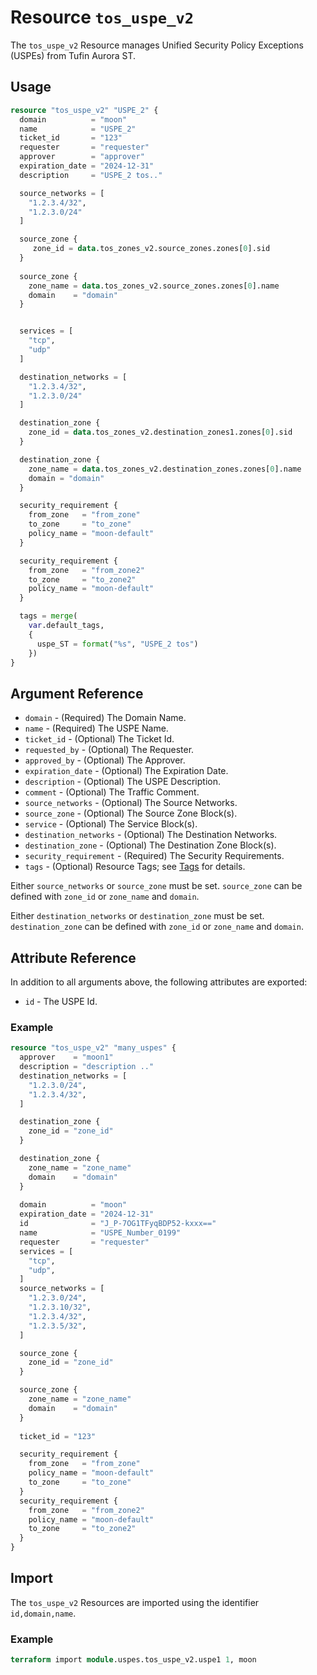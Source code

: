 # Resource `tos_uspe_v2`

The `tos_uspe_v2` Resource manages Unified Security Policy Exceptions (USPEs) from Tufin Aurora ST.

## Usage

```terraform
resource "tos_uspe_v2" "USPE_2" {
  domain          = "moon"
  name            = "USPE_2"
  ticket_id       = "123"
  requester       = "requester"
  approver        = "approver"
  expiration_date = "2024-12-31"
  description     = "USPE_2 tos.."

  source_networks = [
    "1.2.3.4/32",
    "1.2.3.0/24"
  ]

  source_zone {
     zone_id = data.tos_zones_v2.source_zones.zones[0].sid
  }
  
  source_zone {
    zone_name = data.tos_zones_v2.source_zones.zones[0].name
    domain    = "domain"
  }


  services = [
    "tcp",
    "udp"
  ]

  destination_networks = [
    "1.2.3.4/32",
    "1.2.3.0/24"
  ]

  destination_zone {
    zone_id = data.tos_zones_v2.destination_zones1.zones[0].sid
  }

  destination_zone {
    zone_name = data.tos_zones_v2.destination_zones.zones[0].name
    domain = "domain"
  }

  security_requirement {
    from_zone   = "from_zone"
    to_zone     = "to_zone"
    policy_name = "moon-default"
  }

  security_requirement {
    from_zone   = "from_zone2"
    to_zone     = "to_zone2"
    policy_name = "moon-default"
  }

  tags = merge(
    var.default_tags,
    {
      uspe_ST = format("%s", "USPE_2 tos")
    })
}
```

## Argument Reference

* `domain` - (Required) The Domain Name.
* `name` - (Required) The USPE Name.
* `ticket_id` - (Optional) The Ticket Id.
* `requested_by` - (Optional) The Requester.
* `approved_by` - (Optional) The Approver.
* `expiration_date` - (Optional) The Expiration Date.
* `description` - (Optional) The USPE Description.
* `comment` - (Optional) The Traffic Comment.
* `source_networks` - (Optional) The Source Networks.
* `source_zone` - (Optional) The Source Zone Block(s).
* `service` - (Optional) The Service Block(s).
* `destination_networks` - (Optional) The Destination Networks.
* `destination_zone` - (Optional) The Destination Zone Block(s).
* `security_requirement` - (Required) The Security Requirements.
* `tags` - (Optional) Resource Tags; see [Tags](../guides/121_tags.md) for details.

Either `source_networks` or `source_zone` must be set.
`source_zone` can be defined with `zone_id` or `zone_name` and `domain`.

Either `destination_networks` or `destination_zone` must be set.
`destination_zone` can be defined with `zone_id` or `zone_name` and `domain`.

## Attribute Reference

In addition to all arguments above, the following attributes are exported:

* `id` - The USPE Id.

### Example

```terraform
resource "tos_uspe_v2" "many_uspes" {
  approver    = "moon1"
  description = "description .."
  destination_networks = [
    "1.2.3.0/24",
    "1.2.3.4/32",
  ]

  destination_zone {
    zone_id = "zone_id"
  }

  destination_zone {
    zone_name = "zone_name"
    domain    = "domain"
  }
  
  domain          = "moon"
  expiration_date = "2024-12-31"
  id              = "J_P-7OG1TFyqBDP52-kxxx=="
  name            = "USPE_Number_0199"
  requester       = "requester"
  services = [
    "tcp",
    "udp",
  ]
  source_networks = [
    "1.2.3.0/24",
    "1.2.3.10/32",
    "1.2.3.4/32",
    "1.2.3.5/32",
  ]

  source_zone {
    zone_id = "zone_id"
  }

  source_zone {
    zone_name = "zone_name"
    domain    = "domain"
  }
  
  ticket_id = "123"

  security_requirement {
    from_zone   = "from_zone"
    policy_name = "moon-default"
    to_zone     = "to_zone"
  }
  security_requirement {
    from_zone   = "from_zone2"
    policy_name = "moon-default"
    to_zone     = "to_zone2"
  }
}
```

## Import

The `tos_uspe_v2` Resources are imported using the identifier `id,domain,name`.

### Example

```terraform
terraform import module.uspes.tos_uspe_v2.uspe1 1, moon
```
